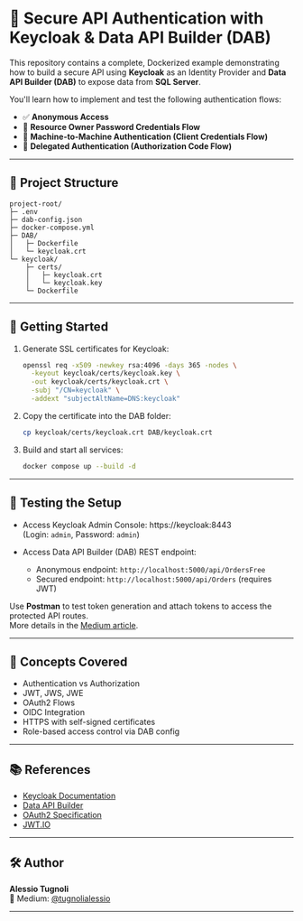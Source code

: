# 🔐 Secure API Authentication with Keycloak & Data API Builder (DAB)

This repository contains a complete, Dockerized example demonstrating how to build a secure API using **Keycloak** as an Identity Provider and **Data API Builder (DAB)** to expose data from **SQL Server**.

You'll learn how to implement and test the following authentication flows:

- ✅ **Anonymous Access**  
- 🔑 **Resource Owner Password Credentials Flow**  
- 🤖 **Machine-to-Machine Authentication (Client Credentials Flow)**  
- 🙋 **Delegated Authentication (Authorization Code Flow)**

---

## 🧱 Project Structure

```
project-root/
├─ .env
├─ dab-config.json
├─ docker-compose.yml
├─ DAB/
│   ├─ Dockerfile
│   └─ keycloak.crt
└─ keycloak/
    ├─ certs/
    │   ├─ keycloak.crt
    │   └─ keycloak.key
    └─ Dockerfile
```

---

## 🚀 Getting Started

1. Generate SSL certificates for Keycloak:
   ```bash
   openssl req -x509 -newkey rsa:4096 -days 365 -nodes \
     -keyout keycloak/certs/keycloak.key \
     -out keycloak/certs/keycloak.crt \
     -subj "/CN=keycloak" \
     -addext "subjectAltName=DNS:keycloak"
   ```

2. Copy the certificate into the DAB folder:
   ```bash
   cp keycloak/certs/keycloak.crt DAB/keycloak.crt
   ```

3. Build and start all services:
   ```bash
   docker compose up --build -d
   ```

---

## 🧪 Testing the Setup

- Access Keycloak Admin Console: https://keycloak:8443  
  (Login: `admin`, Password: `admin`)

- Access Data API Builder (DAB) REST endpoint:  
  - Anonymous endpoint: `http://localhost:5000/api/OrdersFree`  
  - Secured endpoint: `http://localhost:5000/api/Orders` (requires JWT)

Use **Postman** to test token generation and attach tokens to access the protected API routes.  
More details in the [Medium article](https://medium.com/@tugnolialessio).

---

## 🧠 Concepts Covered

- Authentication vs Authorization
- JWT, JWS, JWE
- OAuth2 Flows
- OIDC Integration
- HTTPS with self-signed certificates
- Role-based access control via DAB config

---

## 📚 References

- [Keycloak Documentation](https://www.keycloak.org/documentation)
- [Data API Builder]([https://github.com/Azure/data-api-builder](https://learn.microsoft.com/en-us/azure/data-api-builder/))
- [OAuth2 Specification](https://oauth.net/2/)
- [JWT.IO](https://jwt.io/)

---

## 🛠 Author

**Alessio Tugnoli**  
📝 Medium: [@tugnolialessio](https://medium.com/@tugnolialessio)

---
